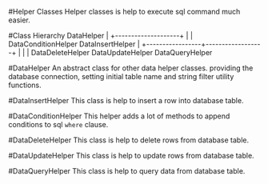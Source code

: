 #Helper Classes
Helper classes is help to execute sql command much easier.

#Class Hierarchy
    DataHelper
             |
             +--------------------+
             |                    |
    DataConditionHelper    DataInsertHelper
             |
             +-----------------+------------------+
             |                 |                  |
    DataDeleteHelper    DataUpdateHelper    DataQueryHelper

#DataHelper
An abstract class for other data helper classes. providing the database connection, setting initial table name and string filter utility functions.

#DataInsertHelper
This class is help to insert a row into database table.

#DataConditionHelper
This helper adds a lot of methods to append conditions to sql `where` clause.

#DataDeleteHelper
This class is help to delete rows from database table.

#DataUpdateHelper
This class is help to update rows from database table.

#DataQueryHelper
This class is help to query data from database table.
